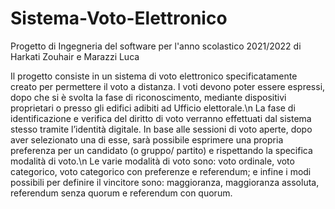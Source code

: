 # Sistema-Voto-Elettronico
Progetto di Ingegneria del software per l'anno scolastico 2021/2022 di Harkati Zouhair e Marazzi Luca

Il progetto consiste in un sistema di voto elettronico specificatamente creato per permettere il voto a distanza.
I voti devono poter essere espressi, dopo che si è svolta la fase di riconoscimento, mediante dispositivi proprietari o presso gli edifici adibiti ad Ufficio elettorale.\n
La fase di identificazione e verifica del diritto di voto verranno effettuati dal sistema stesso tramite l’identità digitale.
In base alle sessioni di voto aperte, dopo aver selezionato una di esse, sarà possibile esprimere una propria preferenza per un candidato (o gruppo/ partito) e rispettando la specifica modalità di voto.\n
Le varie modalità di voto sono: voto ordinale, voto categorico, voto categorico con preferenze e referendum; e infine i modi possibili per definire il vincitore sono: maggioranza, maggioranza assoluta, referendum senza quorum e referendum con quorum.


